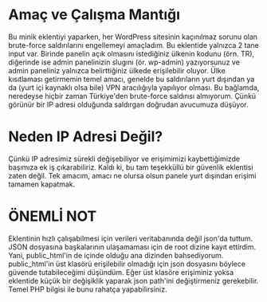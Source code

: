 # Amaç ve Çalışma Mantığı

Bu minik eklentiyi yaparken, her WordPress sitesinin kaçınılmaz sorunu olan brute-force saldırılarını engellemeyi amaçladım. Bu eklentide yalnızca 2 tane input var. Birinde panelin açık olmasını istediğiniz ülkenin kodunu (örn. TR), diğerinde ise admin panelinizin slugını (ör. wp-admin) yazıyorsunuz ve admin paneliniz yalnızca belirttiğiniz ülkede erişilebilir oluyor. 
Ülke kısıtlaması getirmemin temel amacı, genelde bu saldırıların yurt dışından ya da (yurt içi kaynaklı olsa bile) VPN aracılığıyla yapılıyor olması. Bu bağlamda, neredeyse hiçbir zaman Türkiye'den brute-force saldırısı almıyorum. Çünkü görünür bir IP adresi olduğunda saldırgan doğrudan avucumuza düşüyor. 

# Neden IP Adresi Değil?
Çünkü IP adresimiz sürekli değişebiliyor ve erişimimizi kaybettiğimizde başımıza ek iş çıkarabiliriz. Kaldı ki, bu tam teşekküllü bir güvenlik eklentisi zaten değil. Tek amacım, amacı ne olursa olsun panele yurt dışından erişimi tamamen kapatmak. 

# ÖNEMLİ NOT
Eklentinin hızlı çalışabilmesi için verileri veritabanında değil json'da tuttum. JSON dosyasına başkalarının ulaşamaması için de root dizine kayıt ettirdim. Yani, public_html'in de içinde olduğu ana dizinden bahsediyorum. public_html'in üst klasörü erişilebilir olmadığı için json dosyasını böylece güvende tutabileceğimi düşündüm. Eğer üst klasöre erişiminiz yoksa eklentide küçük bir değişiklik yaparak json path'ini değiştirmeniz gerekebilir. Temel PHP bilgisi ile bunu rahatça yapabilirsiniz.
